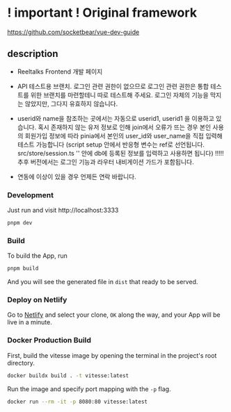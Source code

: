 # ! important !  Original framework
https://github.com/socketbear/vue-dev-guide
## description

- Reeltalks Frontend 개발 페이지

- API 테스트용 브랜치. 로그인 관련 권한이 없으므로 로그인 관련 권한은 
    통합 테스트를 위한 브랜치를 마련할테니 따로 테스트해 주세요.
    로그인 자체의 기능을 막지는 않았지만, 그다지 유효하지 않습니다.
- userid와 name을 참조하는 곳에서는 자동으로 userid1, userid1 을 이용하고 있습니다.
    혹시 존재하지 않는 유저 정보로 인해 join에서 오류가 뜨는 경우
    본인 사용의 회원가입 정보에 따라 pinia에서 본인의 user_id와 user_name을 직접 입력해 테스트 가능합니다
    (script setup 안에서 반응형 변수는 ref로 선언됩니다. src/store/session.ts '' 안에 db에 등록된 정보를 입력하고 사용하면 됩니다) 
    !!!!! 추후 버전에서는 로그인 기능과 라우터 내비게이션 가드가 포함됩니다.
- 연동에 이상이 있을 경우 언제든 연락 바랍니다.
### Development

Just run and visit http://localhost:3333

```bash
pnpm dev
```

### Build

To build the App, run

```bash
pnpm build
```

And you will see the generated file in `dist` that ready to be served.

### Deploy on Netlify

Go to [Netlify](https://app.netlify.com/start) and select your clone, `OK` along the way, and your App will be live in a minute.

### Docker Production Build

First, build the vitesse image by opening the terminal in the project's root directory.

```bash
docker buildx build . -t vitesse:latest
```

Run the image and specify port mapping with the `-p` flag.

```bash
docker run --rm -it -p 8080:80 vitesse:latest
```
